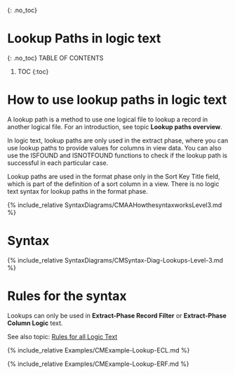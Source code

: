 {: .no_toc}
# Lookup Paths in logic text

{: .no_toc}
TABLE OF CONTENTS 
1. TOC
{:toc}  

# How to use lookup paths in logic text

A lookup path is a method to use one logical file to lookup a record in another logical file. For an introduction, see topic **Lookup paths overview**.

In logic text, lookup paths are only used in the extract phase, where you can use lookup paths to provide values for columns in view data. You can also use the ISFOUND and ISNOTFOUND functions to check if the lookup path is successful in each particular case.

Lookup paths are used in the format phase only in the Sort Key Title field, which is part of the definition of a sort column in a view. There is no logic text syntax for lookup paths in the format phase.

{% include_relative SyntaxDiagrams/CMAAHowthesyntaxworksLevel3.md %}

# Syntax 

{% include_relative SyntaxDiagrams/CMSyntax-Diag-Lookups-Level-3.md %}

# Rules for the syntax

Lookups can only be used in **Extract-Phase Record Filter** or **Extract-Phase Column Logic** text.

See also topic: [Rules for all Logic Text](../../Workbench/RulesforallLogicText.md) 

{% include_relative Examples/CMExample-Lookup-ECL.md %} 

{% include_relative Examples/CMExample-Lookup-ERF.md %} 